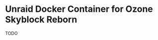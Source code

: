 <!-- Server Download: https://drive.google.com/drive/folders/1iwMkd7_ez6o_sm-37JGeO6samSz49JCu
Mod Page: https://www.curseforge.com/minecraft/modpacks/ozone-skyblock-reborn

Place server [modpacks downloaded from CurseForge](https://www.curseforge.com/minecraft/modpacks) in this directory.

The example [`docker-compose-curseforge.yml`](../docker-compose-curseforge.yml) references a modpack downloaded from <https://www.curseforge.com/minecraft/modpacks/skyfactory-4/files/3012800>. -->


<!-- --

# [FTB Skies Expert](https://feed-the-beast.com/modpacks/117-ftb-skies-expert) By FTB -->

<!-- toc -->

<!-- - [Description](#description)
- [Requirements](#requirements)
- [Options](#options)
  * [Adding Minecraft Operators](#adding-minecraft-operators)
- [Troubleshooting](#troubleshooting)
  * [Accept the EULA](#accept-the-eula)
  * [Permissions of Files](#permissions-of-files)
  * [Resetting](#resetting)
- [Source](#source) -->

<!-- tocstop -->

<!-- ## Description

This container is built to run on an [Unraid](https://unraid.net) server, outside of that your milliage will vary.

The docker on first run will download the same version as tagged of `FTB Skies Expert` and install it.  This can take a while as the Forge installer can take a bit to complete.  You can watch the logs and it will eventually finish.

After the first run it will simply start the server.

Note: There are no modded minecraft files shipped in the container, they are all downloaded at runtime.

## Requirements

* /data mounted to a persistent disk
* Port 25565/tcp mapped
* environment variable EULA set to "true"

As the end user, you are repsonsible for accepting the EULA from Mojang to run their server, by default in the container it is set to false.

## Options

These environment variables can be set at run time to override their defaults.

* JVM_OPTS "-Xms4096m -Xmx6144m"
* MOTD "FTB Skies Expert Server Powered by Docker"
* LEVEL world

### Adding Minecraft Operators

Set the enviroment variable `OPS` with a comma separated list of players.

example:
`OPS="OpPlayer1,OpPlayer2"`

## Troubleshooting

### Accept the EULA
Did you pass in the environment variable EULA set to `true`?

### Permissions of Files
This container is designed for [Unraid](https://unraid.net) so the user in the container runs on uid 99 and gid 100.  This may cause permission errors on the /data mount on other systems.

### Resetting
If the install is incomplete for some reason.  Deleting the downloaded server file in /data will restart the install/upgrade process.

## Source
Github: https://github.com/Robonau/docker-ftbskies-expert

Docker: https://github.com/Robonau/docker-ftbskies-expert

Original Template is by [Goobaroo](https://github.com/Goobaroo/docker-ftbskies)

Workflows partially from [math7935](https://github.com/math7935/docker-ftbskies-expert) -->

# Unraid Docker Container for Ozone Skyblock Reborn

TODO